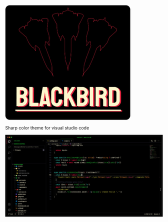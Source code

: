 <img src="./images/title.png" width="400">

Sharp color theme for visual studio code

![example](./images/example.jpg)
